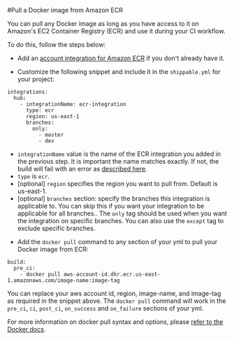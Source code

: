 
#Pull a Docker image from Amazon ECR

You can pull any Docker image as long as you have access to it on Amazon's EC2 Container Registry (ECR) and use it during your CI workflow.

To do this, follow the steps below:

* Add an [account integration for Amazon ECR](/integrations/imageRegistries/ecr/) if you don't already have it.

* Customize the following snippet and include it in the `shippable.yml` for your project:

```
integrations:
  hub:
    - integrationName: ecr-integration
      type: ecr
      region: us-east-1
      branches:
        only:
          - master
          - dev
```
- `integrationName` value is the name of the ECR integration you added in the previous step. It is important the name matches exactly. If not, the build will fail with an error as  [described here](/ci/troubleshoot/#integration-name-specified-in-yml-does-not-match).
- `type` is `ecr`.
- [optional] `region` specifies the region you want to pull from. Default is us-east-1.
- [optional] `branches` section: specify the branches this integration is applicable to. You can skip this if you want your integration to be applicable for all branches.. The `only` tag should be used when you want the integration on specific branches. You can also use the `except` tag to exclude specific branches.

* Add the `docker pull` command to any section of your yml to pull your Docker image from ECR:

```
build:
  pre_ci:
    - docker pull aws-account-id.dkr.ecr.us-east-1.amazonaws.com/image-name:image-tag

```
You can replace your aws account id, region, image-name, and image-tag as required in the snippet above. The `docker pull` command will work in the `pre_ci`, `ci`, `post_ci`, `on_success` and `on_failure` sections of your yml.


For more information on docker pull syntax and options, please [refer to the Docker docs](https://docs.docker.com/engine/reference/commandline/pull/).

